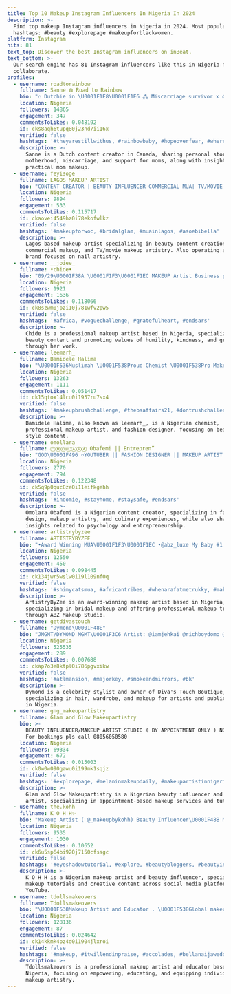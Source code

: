 ```yaml
---
title: Top 10 Makeup Instagram Influencers In Nigeria In 2024
description: >-
  Find top makeup Instagram influencers in Nigeria in 2024. Most popular
  hashtags: #beauty #explorepage #makeupforblackwomen.
platform: Instagram
hits: 81
text_top: Discover the best Instagram influencers on inBeat.
text_bottom: >-
  Our search engine has 81 Instagram influencers like this in Nigeria for you to
  collaborate.
profiles:
  - username: roadtorainbow
    fullname: Sanne ⋒ Road to Rainbow
    bio: "⌂ Dutchie in \U0001F1E8\U0001F1E6 ⁂ Miscarriage survivor x 4 ♡ Supporting moms; Sunday story sharing ⋒ Raising two rainbows • Color match for easy mom makeup ↓"
    location: Nigeria
    followers: 14865
    engagement: 347
    commentsToLikes: 0.048192
    id: cks8aqh6tupq80j23nd7ii16x
    verified: false
    hashtags: '#theyarestillwithus, #rainbowbaby, #hopeoverfear, #wheredidthetimego'
    description: >-
      Sanne is a Dutch content creator in Canada, sharing personal stories of
      motherhood, miscarriage, and support for moms, along with insights on
      practical mom makeup.
  - username: feyisoge
    fullname: LAGOS MAKEUP ARTIST
    bio: "CONTENT CREATOR | BEAUTY INFLUENCER COMMERCIAL MUA| TV/MOVIE MAKEUP ARTIST SISTER BRAND: @nailsbyfeyisoge \U0001F485\U0001F3FD\U0001F495 PR/Paid AD\U0001F4E5 thefeyisoge@gmail.com"
    location: Nigeria
    followers: 9894
    engagement: 533
    commentsToLikes: 0.115717
    id: ckaovei4549hz0i78ekofwlkz
    verified: false
    hashtags: '#makeupforwoc, #bridalglam, #muainlagos, #asoebibella'
    description: >-
      Lagos-based makeup artist specializing in beauty content creation,
      commercial makeup, and TV/movie makeup artistry. Also operating a sister
      brand focused on nail artistry.
  - username: __joiee_
    fullname: •chide•
    bio: "09/29\U0001F38A \U0001F1F3\U0001F1EC MAKEUP Artist Business page @joieeslook \"Be humble. Be kind. Be grateful\""
    location: Nigeria
    followers: 1921
    engagement: 1636
    commentsToLikes: 0.118066
    id: ck8szwm0jpzi10j781wfv2pw5
    verified: false
    hashtags: '#africa, #voguechallenge, #gratefulheart, #endsars'
    description: >-
      Chide is a professional makeup artist based in Nigeria, specializing in
      beauty content and promoting values of humility, kindness, and gratitude
      through her work.
  - username: leemarh_
    fullname: Bamidele Halima
    bio: "\U0001F536Muslimah \U0001F538Proud Chemist \U0001F538Pro Makeup Artist \U0001F3A8 @ara__grande \U0001F538Fashion Designer\U0001F483\U0001F3FC\U0001F483\U0001F3FC\U0001F483\U0001F3FC \U0001F538Face Model \U0001F60E\U0001F60E"
    location: Nigeria
    followers: 13263
    engagement: 1111
    commentsToLikes: 0.051417
    id: ck15qtox14lcu0i1957ru7sx4
    verified: false
    hashtags: '#makeupbrushchallenge, #thebsaffairs21, #dontrushchallenge'
    description: >-
      Bamidele Halima, also known as leemarh_, is a Nigerian chemist,
      professional makeup artist, and fashion designer, focusing on beauty and
      style content.
  - username: omollara
    fullname: ⓄⓂⓄⓁⒶⓇⒶ Obafemi || Entrepren”
    bio: "GOD\U0001F496 ▫️YOUTUBER || FASHION DESIGNER || MAKEUP ARTIST || FOODIE ▫️PSYCHOLOGIST\U0001F393 ▫️BUSINESS ACC @marbsplace ▫️TWITTER- @omollara_ \U0001F4CDVisit my YT channel\U0001F447\U0001F3FD"
    location: Nigeria
    followers: 2770
    engagement: 794
    commentsToLikes: 0.122348
    id: ck5q9p0quc8ze0i11eifkgehh
    verified: false
    hashtags: '#indomie, #stayhome, #staysafe, #endsars'
    description: >-
      Omolara Obafemi is a Nigerian content creator, specializing in fashion
      design, makeup artistry, and culinary experiences, while also sharing
      insights related to psychology and entrepreneurship.
  - username: artistrybyzee
    fullname: ARTISTRYBYZEE
    bio: "•Award Winning MUA\U0001F1F3\U0001F1EC •@abz_luxe My Baby #1 •Abuja Bridal Makeup Artist •MAKEUP TRAINING @abzmakeupstudio •Ambassador @ryamblushes"
    location: Nigeria
    followers: 12550
    engagement: 450
    commentsToLikes: 0.098445
    id: ck134jwr5wslw0i19l109nf0q
    verified: false
    hashtags: '#shimycatsmua, #africantribes, #whenarafatmetrukky, #makeupartistry'
    description: >-
      ArtistryByZee is an award-winning makeup artist based in Nigeria,
      specializing in bridal makeup and offering professional makeup training
      through ABZ Makeup Studio.
  - username: getdivastouch
    fullname: "Dymond\U0001F48E"
    bio: "JMGMT/DYMOND MGMT\U0001F3C6 Artist: @iamjehkai @richboydomo @ricandamenace @anisathereal Owner of :@divastouchboutique Celeb hair/wardrobe/makeup"
    location: Nigeria
    followers: 525535
    engagement: 289
    commentsToLikes: 0.007688
    id: ckap7o3e8ktpl0i786pgvxikw
    verified: false
    hashtags: '#atlmansion, #majorkey, #smokeandmirrors, #bk'
    description: >-
      Dymond is a celebrity stylist and owner of Diva's Touch Boutique,
      specializing in hair, wardrobe, and makeup for artists and public figures
      in Nigeria.
  - username: gng_makeupartistry
    fullname: Glam and Glow Makeupartistry
    bio: >-
      BEAUTY INFLUENCER/MAKEUP ARTIST STUDIO ( BY APPOINTMENT ONLY ) NO REFUND ❌
      For bookings pls call 08056050580
    location: Nigeria
    followers: 69334
    engagement: 672
    commentsToLikes: 0.015003
    id: ck0w0w090gawu0i199mk1sqjz
    verified: false
    hashtags: '#explorepage, #melaninmakeupdaily, #makeupartistinnigeria, #lovegraphic'
    description: >-
      Glam and Glow Makeupartistry is a Nigerian beauty influencer and makeup
      artist, specializing in appointment-based makeup services and tutorials.
  - username: the.kohh
    fullname: K O H H✨
    bio: "Makeup Artist ( @_makeupbykohh) Beauty Influencer\U0001F48B Mad Content Creator✨ PR And PROMOTIONS : Send a Dm @ENERGYTHALABEL . Check my YouTube Channel⬇️"
    location: Nigeria
    followers: 9535
    engagement: 1030
    commentsToLikes: 0.10652
    id: ck6u5sp64bi920j7150cfssgc
    verified: false
    hashtags: '#eyeshadowtutorial, #explore, #beautybloggers, #beautyinfluencer'
    description: >-
      K O H H is a Nigerian makeup artist and beauty influencer, specializing in
      makeup tutorials and creative content across social media platforms and
      YouTube.
  - username: tdollsmakeovers
    fullname: Tdollsmakeovers
    bio: "\U0001F538Makeup Artist and Educator . \U0001F538Global makeup artist \U0001F30E \U0001F538The vision: EMPOWER , EDUCATE , EQUIP \U0001F538+2348051091245 \U0001F6ABnorefund"
    location: Nigeria
    followers: 128136
    engagement: 87
    commentsToLikes: 0.024642
    id: ck14kkmk4pz4d0i1904jlxroi
    verified: false
    hashtags: '#makeup, #itwillendinpraise, #accolades, #bellanaijaweddings'
    description: >-
      Tdollsmakeovers is a professional makeup artist and educator based in
      Nigeria, focusing on empowering, educating, and equipping individuals in
      makeup artistry.
---
```


